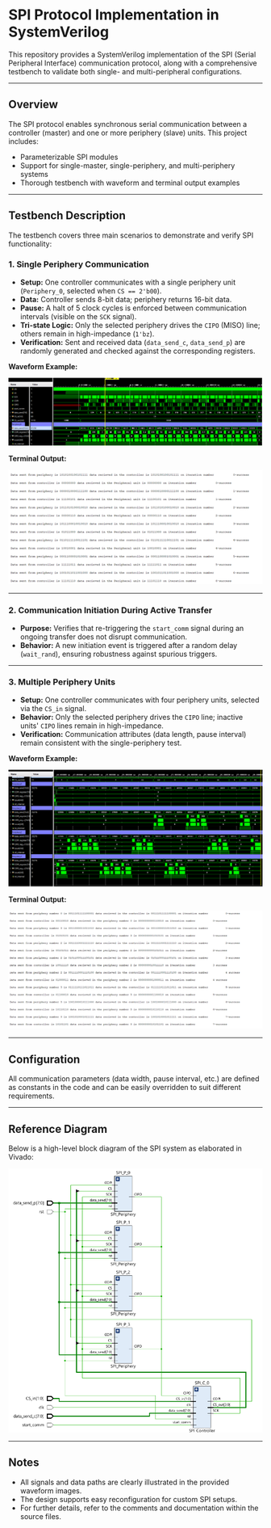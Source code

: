 # SPI Protocol Implementation in SystemVerilog

This repository provides a SystemVerilog implementation of the SPI (Serial Peripheral Interface) communication protocol, along with a comprehensive testbench to validate both single- and multi-peripheral configurations.

---

## Overview

The SPI protocol enables synchronous serial communication between a controller (master) and one or more periphery (slave) units. This project includes:

- Parameterizable SPI modules
- Support for single-master, single-periphery, and multi-periphery systems
- Thorough testbench with waveform and terminal output examples

---

## Testbench Description

The testbench covers three main scenarios to demonstrate and verify SPI functionality:

### 1. Single Periphery Communication

- **Setup:** One controller communicates with a single periphery unit (`Periphery_0`, selected when `CS == 2'b00`).
- **Data:** Controller sends 8-bit data; periphery returns 16-bit data.
- **Pause:** A halt of 5 clock cycles is enforced between communication intervals (visible on the `SCK` signal).
- **Tri-state Logic:** Only the selected periphery drives the `CIPO` (MISO) line; others remain in high-impedance (`1'bz`).
- **Verification:** Sent and received data (`data_send_c`, `data_send_p`) are randomly generated and checked against the corresponding registers.

**Waveform Example:**

![SPI Simulation image](images/image2.png)

**Terminal Output:**

![SPI Simulation image](images/image3.png)

---

### 2. Communication Initiation During Active Transfer

- **Purpose:** Verifies that re-triggering the `start_comm` signal during an ongoing transfer does not disrupt communication.
- **Behavior:** A new initiation event is triggered after a random delay (`wait_rand`), ensuring robustness against spurious triggers.

---

### 3. Multiple Periphery Units

- **Setup:** One controller communicates with four periphery units, selected via the `CS_in` signal.
- **Behavior:** Only the selected periphery drives the `CIPO` line; inactive units' `CIPO` lines remain in high-impedance.
- **Verification:** Communication attributes (data length, pause interval) remain consistent with the single-periphery test.

**Waveform Example:**

![SPI Simulation image](images/image4.png)

**Terminal Output:**

![SPI Simulation image](images/image5.png)

---

## Configuration

All communication parameters (data width, pause interval, etc.) are defined as constants in the code and can be easily overridden to suit different requirements.

---

## Reference Diagram

Below is a high-level block diagram of the SPI system as elaborated in Vivado:

![SPI Simulation image](images/image1.png)

---

## Notes

- All signals and data paths are clearly illustrated in the provided waveform images.
- The design supports easy reconfiguration for custom SPI setups.
- For further details, refer to the comments and documentation within the source files.
